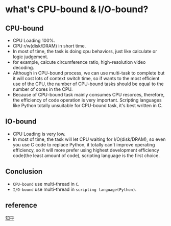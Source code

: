 # what's CPU-bound & I/O-bound?

## CPU-bound
* CPU Loading 100%.
* CPU r/w(disk/DRAM) in short time.
* In most of time, the task is doing cpu behaviors, just like calculate or logic judgement.
* for example, calcute circumference ratio, high-resolution video decoding.
* Although in CPU-bound process, we can use multi-task to complete but it will cost lots of context switch time, so if wants to the most efficient use of the CPU, the number of CPU-bound tasks should be equal to the number of cores in the CPU.
* Because of CPU-bound task mainly consumes CPU resorces, therefore, the efficiency of code operation is very important. Scripting languages like Python totally unsuitable for CPU-bound task, it's best written in C.
## IO-bound
* CPU Loading is very low.
* In most of time, the task will let CPU waiting for I/O(disk/DRAM), so even you use C code to replace Python, it totally can't improve operating efficiency, so it will more prefer using highest development efficiency code(the least amount of code), scripting language is the first choice.
## Conclusion
* `CPU-bound` use multi-thread in `C`.
* `I/O-bound` use multi-thread in `scripting language(Python)`.

## reference
[知乎](https://zhuanlan.zhihu.com/p/62766037)

